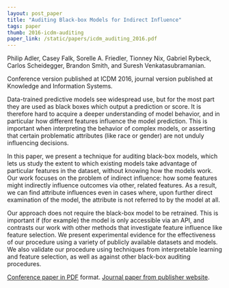 ```yaml
---
layout: post_paper
title: "Auditing Black-box Models for Indirect Influence"
tags: paper
thumb: 2016-icdm-auditing
paper_link: /static/papers/icdm_auditing_2016.pdf
---
```


Philip Adler, Casey Falk, Sorelle A. Friedler, Tionney Nix, Gabriel Rybeck, Carlos Scheidegger, Brandon Smith, and Suresh Venkatasubramanian. 

Conference version published at ICDM 2016, journal version published
at Knowledge and Information Systems.

Data-trained predictive models see widespread use, but for the most
part they are used as black boxes which output a prediction or
score. It is therefore hard to acquire a deeper understanding of model
behavior, and in particular how different features influence the model
prediction. This is important when interpreting the behavior of
complex models, or asserting that certain problematic attributes (like
race or gender) are not unduly influencing decisions.

In this paper, we present a technique for auditing black-box models,
which lets us study the extent to which existing models take advantage
of particular features in the dataset, without knowing how the models
work. Our work focuses on the problem of indirect influence: how some
features might indirectly influence outcomes via other, related
features. As a result, we can find attribute influences even in cases
where, upon further direct examination of the model, the attribute is
not referred to by the model at all.

Our approach does not require the black-box model to be
retrained. This is important if (for example) the model is only
accessible via an API, and contrasts our work with other methods that
investigate feature influence like feature selection. We present
experimental evidence for the effectiveness of our procedure using a
variety of publicly available datasets and models. We also validate
our procedure using techniques from interpretable learning and feature
selection, as well as against other black-box auditing procedures.

[Conference paper in PDF](/static/papers/icdm_auditing_2016.pdf) format. [Journal paper from publisher website](https://link.springer.com/article/10.1007/s10115-017-1116-3).

